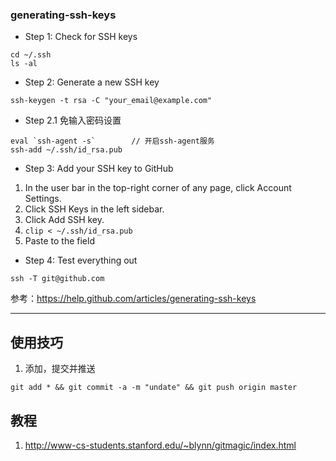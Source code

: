 ### generating-ssh-keys

- Step 1: Check for SSH keys

```
cd ~/.ssh
ls -al
```
- Step 2: Generate a new SSH key

```
ssh-keygen -t rsa -C "your_email@example.com"

```
- Step 2.1 免输入密码设置

```
eval `ssh-agent -s`        // 开启ssh-agent服务
ssh-add ~/.ssh/id_rsa.pub

```

- Step 3: Add your SSH key to GitHub

1. In the user bar in the top-right corner of any page, click Account Settings.
2. Click SSH Keys in the left sidebar.
3. Click Add SSH key.
4. ``` clip < ~/.ssh/id_rsa.pub ```
5. Paste to the field

- Step 4: Test everything out

```
ssh -T git@github.com
```

参考：https://help.github.com/articles/generating-ssh-keys



---------

## 使用技巧
1. 添加，提交并推送
```
git add * && git commit -a -m "undate" && git push origin master
```

## 教程

1. http://www-cs-students.stanford.edu/~blynn/gitmagic/index.html